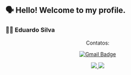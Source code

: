 <!--
**dududueedu/dududueedu** is a ✨ _special_ ✨ repository because its `README.md` (this file) appears on your GitHub profile.
-->
## 🗣️ Hello! Welcome to my profile. 
### :man_technologist: Eduardo Silva 


<div align="center">
  <span> Contatos: </span>
  
  [![Gmail Badge](https://img.shields.io/badge/-Gmail-c14438?style=flat-square&logo=Gmail&logoColor=white&link=mailtofelipedev.ti@gmail.com)](mailto:eduardooffside@alu.ufc.br)
  
  <div>
  <a href="https://www.facebook.com/profile.php?id=100005503066960">
    <img src="https://img.shields.io/badge/Face-%231877F2.svg?&style=flat-square&logo=facebook&logoColor=white">  
  </a>
  <a href="https://www.instagram.com/du.dudu.e.edu.__/">
    <img src="https://img.shields.io/badge/Insta-%23E4405F.svg?&style=flat-square&logo=instagram&logoColor=white">
  </a></div>
  
</div>
